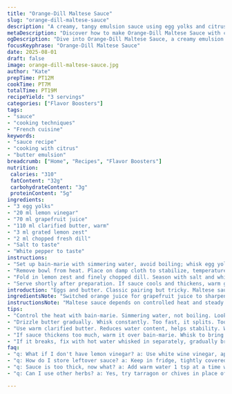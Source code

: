 ```yaml
---
title: "Orange-Dill Maltese Sauce"
slug: "orange-dill-maltese-sauce"
description: "A creamy, tangy emulsion sauce using egg yolks and citrus for brightness. Replaces some ingredients for complexity: grapefruit juice swaps orange juice; lemon vinegar instead of white wine vinegar. Added fresh dill for herbal bite. Butter and yolks gently whisked until thick and mousse-like, then tempered to avoid curdling. Salt and white pepper season with subtlety. Sauce must rest slightly warm to keep texture. Classic maltese technique with a twist, balancing acidity and buttery richness. Good with seafood or steamed vegetables. Attention to temperature key to avoid broken sauce."
metaDescription: "Discover how to make Orange-Dill Maltese Sauce with citrus brightness and creamy texture. Perfect with seafood or veggies."
ogDescription: "Dive into Orange-Dill Maltese Sauce, a creamy emulsion that balances citrus acidity with rich butter. Ideal for seafood delights."
focusKeyphrase: "Orange-Dill Maltese Sauce"
date: 2025-08-01
draft: false
image: orange-dill-maltese-sauce.jpg
author: "Kate"
prepTime: PT12M
cookTime: PT7M
totalTime: PT19M
recipeYield: "3 servings"
categories: ["Flavor Boosters"]
tags:
- "sauce"
- "cooking techniques"
- "French cuisine"
keywords:
- "sauce recipe"
- "cooking with citrus"
- "butter emulsion"
breadcrumb: ["Home", "Recipes", "Flavor Boosters"]
nutrition: 
 calories: "310"
 fatContent: "32g"
 carbohydrateContent: "3g"
 proteinContent: "5g"
ingredients:
- "3 egg yolks"
- "20 ml lemon vinegar"
- "70 ml grapefruit juice"
- "110 ml clarified butter, warm"
- "3 ml grated lemon zest"
- "2 ml chopped fresh dill"
- "Salt to taste"
- "White pepper to taste"
instructions:
- "Set up bain-marie with simmering water, avoid boiling; whisk egg yolks, lemon vinegar, and grapefruit juice vigorously in heatproof bowl. Watch transformation—color lightens, texture thickens into pale mousse. Takes 8-10 minutes. If in doubt, test by lifting whisk: mixture should ripple and hold peaks like whipped cream but still fluid."
- "Remove bowl from heat. Place on damp cloth to stabilize, temperature drop controlled. Slowly drizzle warm clarified butter, whisking constantly to emulsify. Too fast? Sauce splits. Too slow? Texture lumpy. Aim for ribbon consistency; thick, creamy but pourable."
- "Fold in lemon zest and finely chopped dill. Season with salt and white pepper incrementally, tasting as you go; balance citrus brightness with herb freshness and seasoning. Keep sauce slightly warm in corner of stove, covered loosely to prevent skin."
- "Serve shortly after preparation. If sauce cools and thickens, warm gently over bain-marie, whisk to smooth before plating. Avoid overheating, which breaks emulsion and causes egg coagulation."
introduction: "Eggs and butter. Classic pairing but tricky. Maltese sauce rides on an acid wave—traditionally orange juice and white wine vinegar shaking up yolks till they thicken, foam up, then blended with butter for that velvety mouthfeel. Here, grapefruit juice and lemon vinegar standing in, sharper notes to balance fat. Fresh dill added—bright, slightly grassy, cuts through richness. Can’t rush this. Heat steady, steady beats. Bubble too hard, you scramble. Too cool, no thickening happens. Whisk until you see mousse forming, pale and billowy. Add butter gradually or it breaks the emulsion. Salt and pepper, finesse, not flood. Resting warm helps sauce stay stable but don’t let it sit long or it dies off. Good with grilled fish, steamed greens, simple proteins. Knowing your sauce means trusting textures and sights more than clocks. Experience gets you there faster."
ingredientsNote: "Switched orange juice for grapefruit juice to sharpen acidity, less sweet but more complex bitterness. Lemon vinegar instead of white wine vinegar amps citrus punch and keeps sauce bright. Used clarified butter to reduce water content; whole butter risks sauce thicken inconsistency due to milk solids. Fresh dill is a twist—wears well with citrus and egg, adding unexpected herbal note that isn’t overpowering. If fresh dill unavailable, try lemon thyme or tarragon sparingly. Salt and white pepper preferred here for subtlety; whole black pepper flakes can disrupt texture. Always temper butter to avoid shocking the emulsion. Fresh egg yolks room temperature, no cold from the fridge—that’s a common rookie mistake that delays thickening. Using stainless steel or glass bowl helps even heat distribution versus plastic or ceramic. Keep utensils dry and grease-free except for butter."
instructionsNote: "Maltese sauce depends on controlled heat and steady whisking. Bain-marie water must simmer, not boil—vigorous bubbling causes temperature spikes and risk of egg coagulation. Look for mousse stage: when mixture looks thicker, pale, billowy, pulls away from sides in waves but doesn’t break or curdle. This takes about 8-10 minutes, but trust sight and feel over minutes. Remove from heat promptly then stabilize bowl on wet towel to prevent temperature drops and shaking that can break emulsion. Butter goes in slowly; drizzled like thread while whisking vigorously to bind fat and egg into smooth, creamy texture. Too fast equals broken sauce, too slow sauce stiffens oddly. If sauce breaks, rescue by whisking in small hot water in a separate bowl, then re-incorporating gradually. Seasoning requires care: add salt and pepper incrementally, tasting since acid and butter affect salt perception. Rest sauce in warm spot but covered lightly—avoid skin forming or drying. Warm gently if thickened. A little patience goes a long way. Helps to have a dedicated whisk that fits bowl well for efficient aeration and smooth mix."
tips:
- "Control the heat with bain-marie. Simmering water, not boiling. Look for mousse texture. Takes 8-10 mins. Color changes. Watch for peaks."
- "Drizzle butter gradually. Whisk constantly. Too fast, it splits. Too slow, it gets lumpy. Aim for thick yet pourable consistency. Assess by feel."
- "Use warm clarified butter. Reduces water content, helps stability. Whole butter can cause inconsistencies. Always grease-free tools, avoid cold egg yolks."
- "If sauce thickens too much, warm it over bain-marie. Whisk to bring together. Avoid high heat that can break the emulsion."
- "If it breaks, fix with hot water whisked in separately, gradually bring back. Salt and white pepper add depth. Balance is crucial."
faq:
- "q: What if I don't have lemon vinegar? a: Use white wine vinegar, apple cider vinegar but flavor shifts. Tweak to taste. Play with acids."
- "q: How do I store leftover sauce? a: Keep in fridge, tightly covered. Reheat gently, whisk to restore texture. Freeze okay but separate."
- "q: Sauce is too thick, now what? a: Add warm water 1 tsp at a time while whisking. Adjust till desired consistency, fine tune with balance."
- "q: Can I use other herbs? a: Yes, try tarragon or chives in place of dill. Flavor different but works well. Herbs shift freshness."

---
```

